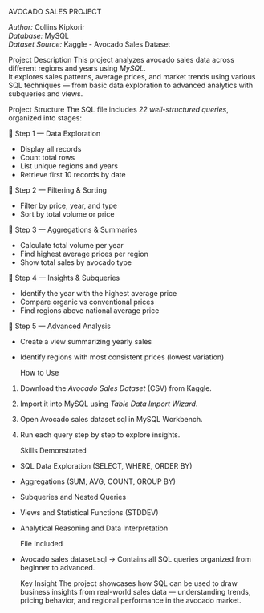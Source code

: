 AVOCADO SALES PROJECT

*Author:* Collins Kipkorir  
*Database:* MySQL  
*Dataset Source:* Kaggle - Avocado Sales Dataset  


  Project Description
This project analyzes avocado sales data across different regions and years using *MySQL*.  
It explores sales patterns, average prices, and market trends using various SQL techniques — from basic data exploration to advanced analytics with subqueries and views.


  Project Structure
The SQL file includes *22 well-structured queries*, organized into stages:

 🔹 Step 1 — Data Exploration
- Display all records  
- Count total rows  
- List unique regions and years  
- Retrieve first 10 records by date  

 🔹 Step 2 — Filtering & Sorting
- Filter by price, year, and type  
- Sort by total volume or price  

 🔹 Step 3 — Aggregations & Summaries
- Calculate total volume per year  
- Find highest average prices per region  
- Show total sales by avocado type  

 🔹 Step 4 — Insights & Subqueries
- Identify the year with the highest average price  
- Compare organic vs conventional prices  
- Find regions above national average price  

 🔹 Step 5 — Advanced Analysis
- Create a view summarizing yearly sales  
- Identify regions with most consistent prices (lowest variation)


   How to Use
1. Download the *Avocado Sales Dataset* (CSV) from Kaggle.  
2. Import it into MySQL using *Table Data Import Wizard*.  
3. Open Avocado sales dataset.sql in MySQL Workbench.  
4. Run each query step by step to explore insights.  


    Skills Demonstrated
- SQL Data Exploration (SELECT, WHERE, ORDER BY)  
- Aggregations (SUM, AVG, COUNT, GROUP BY)  
- Subqueries and Nested Queries  
- Views and Statistical Functions (STDDEV)  
- Analytical Reasoning and Data Interpretation  


    File Included
- Avocado sales dataset.sql → Contains all SQL queries organized from beginner to advanced.  



   Key Insight
The project showcases how SQL can be used to draw business insights from real-world sales data — understanding trends, pricing behavior, and regional performance in the avocado market.
